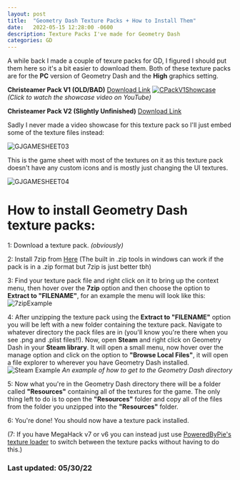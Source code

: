 ```yaml
---
layout: post
title:  "Geometry Dash Texture Packs + How to Install Them"
date:   2022-05-15 12:28:00 -0600
description: Texture Packs I've made for Geometry Dash
categories: GD
---
```


A while back I made a couple of texure packs for GD, I figured I should put them here so it's a bit easier to download them. 
Both of these texture packs are for the **PC** version of Geometry Dash and the **High** graphics setting.

**Christeamer Pack V1 (OLD/BAD)**
[Download Link](https://drive.google.com/drive/folders/1cFMP8LUsRA4Ehnn7fXj1GMe7dnhaT-AI?usp=sharing)
[![CPackV1Showcase](https://i.imgur.com/Rx66uYC.jpg)](https://www.youtube.com/watch?v=0f-TwTV0p6A&ab "Showcase of the old pack!")
*(Click to watch the showcase video on YouTube)*

**Christeamer Pack V2 (Slightly Unfinished)**
[Download Link](https://drive.google.com/drive/folders/1Br1SbnGqJ_E5FeHCtPLc6fceJsrUwjAU?usp=sharing)

Sadly I never made a video showcase for this texture pack so I'll just embed some of the texture files instead:

![GJGAMESHEET03](https://i.imgur.com/Rl2oDEx.jpg "Some textures")

This is the game sheet with most of the textures on it as this texture pack doesn't have any custom icons and is mostly just changing the UI textures.

![GJGAMESHEET04](https://i.imgur.com/lIVWGmw.png "Some more textures")

# How to install Geometry Dash texture packs:

1: Download a texture pack. *(obviously)*

2: Install 7zip from [Here](https://www.7-zip.org/) (The built in .zip tools in windows can work if the pack is in a .zip format but 7zip is just better tbh)

3: Find your texture pack file and right click on it to bring up the context menu, then hover over the **7zip** option and then choose the option to **Extract to "FILENAME\"**, for an example the menu will look like this:
![7zipExample](https://i.imgur.com/MQc3E9F.png "How to unzip")

4: After unzipping the texture pack using the **Extract to "FILENAME\"** option you will be left with a new folder containing the texture pack. Navigate to whatever directory the pack files are in (you'll know you're there when you see .png and .plist files!!). Now, open **Steam** and right click on Geometry Dash in your **Steam library**. It will open a small menu, now hover over the manage option and click on the option to **"Browse Local Files"**, it will open a file explorer to wherever you have Geometry Dash installed.
![Steam Example](https://i.imgur.com/eUjWEvD.png "How to get to GD directory")
*An example of how to get to the Geometry Dash directory*

5: Now what you're in the Geometry Dash directory there will be a folder called **"Resources"** containing all of the textures for the game. The only thing left to do is to open the  **"Resources"** folder and copy all of the files from the folder you unzipped into the **"Resources"** folder.

6: You're done! You should now have a texture pack installed.

(7: If you have MegaHack v7 or v6 you can instead just use [PoweredByPie's texture loader](https://github.com/poweredbypie/textureldr/releases) to switch between the texture packs without having to do this.)

### Last updated: 05/30/22